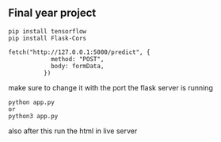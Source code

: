 ## Final year project

```
pip install tensorflow
pip install Flask-Cors
```

```
fetch("http://127.0.0.1:5000/predict", {
            method: "POST",
            body: formData,
          })
```

make sure to change it with the port the flask server is running

```
python app.py
or
python3 app.py
```

also after this run the html in live server
